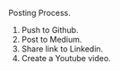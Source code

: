 Posting Process.

1. Push to Github.
2. Post to Medium.
3. Share link to Linkedin.
4. Create a Youtube video.